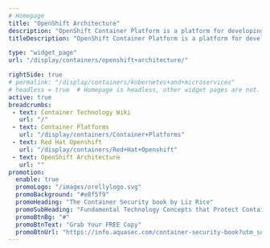 ```yaml
---
# Homepage
title: "OpenShift Architecture"
description: "OpenShift Container Platform is a platform for developing and running containerized applications. It is designed to allow applications and the data centers that support them to expand from just a few machines and applications to thousands of machines that serve millions of clients. This page gather resources about OpenShift Architecture on different platforms."
titleDescription: "OpenShift Container Platform is a platform for developing and running containerized applications. It is designed to allow applications and the data centers that support them to expand from just a few machines and applications to thousands of machines that serve millions of clients. This page gather resources about OpenShift Architecture on different platforms." 

type: "widget_page"
url: "/display/containers/openshift+architecture/" 

rightSide: true 
# permalink: "/display/containers/kubernetes+and+microservices"
# headless = true  # Homepage is headless, other widget pages are not.
active: true
breadcrumbs:
 - text: Container Technology Wiki
   url: "/"
 - text: Container Platforms
   url: "/display/containers/Container+Platforms"
 - text: Red Hat Openshift
   url: "/display/containers/Red+Hat+Openshift"
 - text: OpenShift Architecture
   url: ""
promotion:
  enable: true
  promoLogo: "/images/orellylogo.svg"
  promoBackground: "#e8f5f9"
  promoHeading: "The Container Security book by Liz Rice"
  promoSubHeading: "Fundamental Technology Concepts that Protect Containerized Applications"
  promoBtnBg: "#"
  promoBtnText: "Grab Your FREE Copy"
  promoBtnUrl: "https://info.aquasec.com/container-security-book?utm_source=wiki"
---
```


